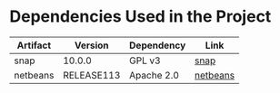 Dependencies Used in the Project
================================

| Artifact        | Version    | Dependency  | Link                                                           |
|-----------------|------------|-------------|----------------------------------------------------------------|
| snap            | 10.0.0     | GPL v3      | [snap](https://step.esa.int)                                   |
| netbeans        | RELEASE113 | Apache 2.0  | [netbeans](https://netbeans.apache.org)                        |



